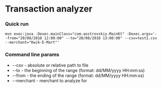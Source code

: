 # Transaction analyzer

### Quick run

`mvn exec:java -Dexec.mainClass="com.aostrovskiy.MainKt" -Dexec.args='--from="20/08/2018 12:00:00" --to="20/08/2018 13:00:00" --csv=test1.csv --merchant="Kwik-E-Mart"'`

### Command line params

* --csv - absolute or relative path to file
* --to - the beginning of the range (format: dd/MM/yyyy HH:mm:ss) 
* --from - the ending of the range (format: dd/MM/yyyy HH:mm:ss)
* --merchant - merchant to analyze for